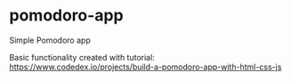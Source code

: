 # pomodoro-app
Simple Pomodoro app

Basic functionality created with tutorial:
https://www.codedex.io/projects/build-a-pomodoro-app-with-html-css-js